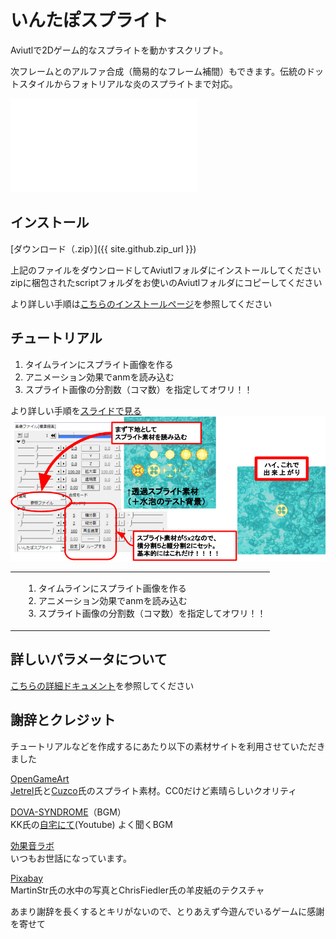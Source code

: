 # いんたぽスプライト

Aviutlで2Dゲーム的なスプライトを動かすスクリプト。

次フレームとのアルファ合成（簡易的なフレーム補間）もできます。伝統のドットスタイルからフォトリアルな炎のスプライトまで対応。

<div class="tube1280x720"><iframe src="{{ site.github.youtube_demo_url }}" frameborder="0" allow="accelerometer; autoplay; encrypted-media; gyroscope; picture-in-picture" allowfullscreen></iframe></div>

## インストール

[ダウンロード（.zip）]({{ site.github.zip_url }})

上記のファイルをダウンロードしてAviutlフォルダにインストールしてください  
zipに梱包されたscriptフォルダをお使いのAviutlフォルダにコピーしてください

より詳しい手順は[こちらのインストールページ](./install)を参照してください

## チュートリアル

1. タイムラインにスプライト画像を作る  
1. アニメーション効果でanmを読み込む  
1. スプライト画像の分割数（コマ数）を指定してオワリ！！  

より詳しい手順を<a href="./tutorial">スライドで見る</a>  
<a href="./tutorial"><img src="img/one_tuto.jpg" /></a>  


<table>
  <tbody>
    <tr>
      <td></td>
      <td><ol><li>タイムラインにスプライト画像を作る</li><li>アニメーション効果でanmを読み込む</li><li>スプライト画像の分割数（コマ数）を指定してオワリ！！</li></ol></td>
    </tr>
  </tbody>
</table>

## 詳しいパラメータについて
[こちらの詳細ドキュメント](./details)を参照してください

## 謝辞とクレジット
チュートリアルなどを作成するにあたり以下の素材サイトを利用させていただきました

[OpenGameArt](https://opengameart.org/)  
[Jetrel](https://opengameart.org/content/explosion-animations)氏と[Cuzco](https://opengameart.org/content/explosion)氏のスプライト素材。CC0だけど素晴らしいクオリティ

[DOVA-SYNDROME](https://dova-s.jp/)（BGM）  
KK氏の[自宅にて](https://youtu.be/JGzLOY7M0yE)(Youtube) よく聞くBGM

[効果音ラボ](https://soundeffect-lab.info/)  
いつもお世話になっています。

[Pixabay](https://pixabay.com/)  
MartinStr氏の水中の写真とChrisFiedler氏の羊皮紙のテクスチャ

あまり謝辞を長くするとキリがないので、とりあえず今遊んでいるゲームに感謝を寄せて

